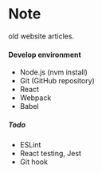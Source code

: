 Note
==

old website articles.

#### Develop environment
* Node.js (nvm install)
* Git (GitHub repository)
* React
* Webpack
* Babel

##### Todo
* ESLint
* React testing, Jest
* Git hook